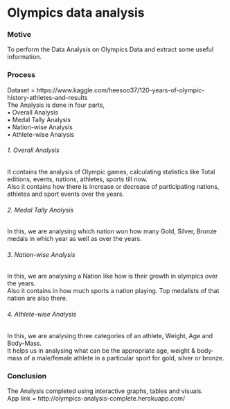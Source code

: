 # Olympics data analysis
<h3> Motive </h3> 
To perform the Data Analysis on Olympics Data and extract some useful information. <p>
<h3> Process </h3>
Dataset = https://www.kaggle.com/heesoo37/120-years-of-olympic-history-athletes-and-results <br>
The Analysis is done in four parts,<br>
• Overall Analysis <br>
• Medal Tally Analysis <br>
• Nation-wise Analysis <br>
• Athlete-wise Analysis <br>
<h6> 1. Overall Analysis </h6>
It contains the analysis of Olympic games, calculating statistics like Total editions, events, nations, athletes, sports till now.<br>
Also it contains how there is increase or decrease of participating nations, athletes and sport events over the years.
<h6> 2. Medal Tally Analysis </h6>
In this, we are analysing which nation won how many Gold, Silver, Bronze medals in which year as well as over the years.
<h6> 3. Nation-wise Analysis </h6>
In this, we are analysing a Nation like how is their growth in olympics over the years. <br>
Also it contains in how much sports a nation playing. Top medalists of that nation are also there.
<h6> 4. Athlete-wise Analysis </h6>
In this, we are analysing three categories of an athlete, Weight, Age and Body-Mass. <br>
It helps us in analysing what can be the appropriate age, weight & body-mass of a male/female athlete in a particular sport for gold, silver or bronze.
<h3> Conclusion </h3>
The Analysis completed using interactive graphs, tables and visuals.<br>
App link = http://olympics-analysis-complete.herokuapp.com/
